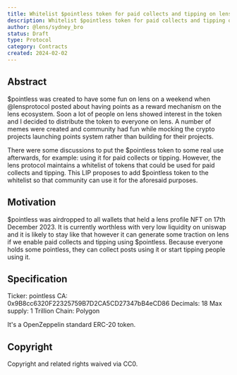 ```yaml
---
title: Whitelist $pointless token for paid collects and tipping on lens
description: Whitelist $pointless token for paid collects and tipping on lens
author: @lens/sydney_bro
status: Draft
type: Protocol
category: Contracts
created: 2024-02-02
---
```


## Abstract

$pointless was created to have some fun on lens on a weekend when @lensprotocol posted about having points as a reward mechanism on the lens ecosystem.
Soon a lot of people on lens showed interest in the token and I decided to distribute the token to everyone on lens. A number of memes were created and community had fun while mocking the crypto projects launching points system rather than building for their projects.

There were some discussions to put the $pointless token to some real use afterwards, for example: using it for paid collects or tipping. However, the lens protocol maintains a whitelist of tokens that could be used for paid collects and tipping. This LIP proposes to add $pointless token to the whitelist so that community can use it for the aforesaid purposes.

## Motivation

$pointless was airdropped to all wallets that held a lens profile NFT on 17th December 2023. It is currently worthless with very low liquidity on uniswap and it is likely to stay like that however it can generate some traction on lens if we enable paid collects and tipping using $pointless. Because everyone holds some pointless, they can collect posts using it or start tipping people using it.

## Specification

Ticker: pointless
CA: 0x9B8cc6320F22325759B7D2CA5CD27347bB4eCD86
Decimals: 18
Max supply: 1 Trillion
Chain: Polygon

It's a OpenZeppelin standard ERC-20 token.

## Copyright

Copyright and related rights waived via CC0.